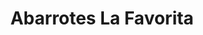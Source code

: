 ---
title: "Abarrotes La Favorita"
url: /valle-de-guadalupe/abarrotes-la-favorita/
shop: comodidad
---